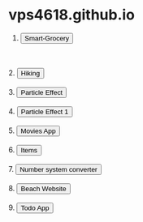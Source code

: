 # vps4618.github.io
1. <a href="https://vps4618.github.io/smart-grocery"><button>Smart-Grocery</button></a>
<br>
<br>
2. <a href="https://vps4618.github.io/hiking"><button>Hiking</button></a>
<br>
<br>
3. <a href="https://vps4618.github.io/particle-effect"><button>Particle Effect</button></a>
<br>
<br>
4. <a href="https://vps4618.github.io/particle-effect1"><button>Particle Effect 1</button></a>
<br>
<br>
5. <a href="https://vps4618.github.io/movies"><button>Movies App</button></a>
<br>
<br>
6. <a href="https://vps4618.github.io/vpspositems"><button>Items</button></a>
<br>
<br>
7. <a href="https://vps4618.github.io/number-system"><button>Number system converter</button></a>
<br>
<br>
8. <a href="https://vps4618.github.io/beach-web/website"><button>Beach Website</button></a>
<br>
<br>
9. <a href="https://vps4618.github.io/react-todo-app"><button>Todo App</button></a>
